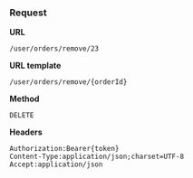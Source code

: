 ### Request

**URL**

`/user/orders/remove/23`

**URL template**

`/user/orders/remove/{orderId}`

**Method**

`DELETE`

**Headers**

`Authorization:Bearer{token}`  
`Content-Type:application/json;charset=UTF-8`  
`Accept:application/json`  
